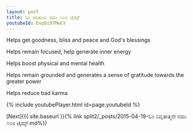 ```yaml
---
layout: post
title: ಓಂ ಕಥಿತಾಯ ನಮಃ ೧೦೮ ಟೈಮ್ಸ್
youtubeId: DvpDi97MwCY
---
```

 
 
Helps get goodness, bliss and peace and God's blessings
 
Helps remain focused, help generate inner energy 
 
Helps boost physical and mental health 
 
Helps remain grounded and generates a sense of gratitude towards the greater power 
 
Helps reduce bad karma
 
 
 
 


{% include youtubePlayer.html id=page.youtubeId %}
 
[Next]({{ site.baseurl }}{% link  split2/_posts/2015-04-19-ಓಂ ನಿವೃತಾತ್ಮನೇ ನಮಃ ೧೦೮ ಟೈಮ್ಸ್.md%})
 
